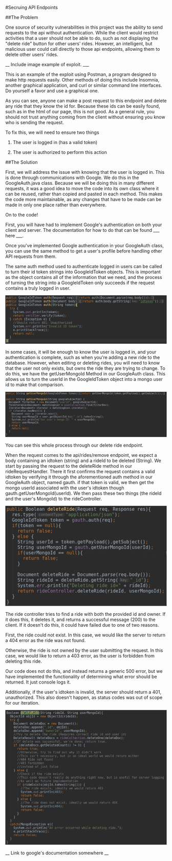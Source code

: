 #Secruing API Endpoints

##The Problem

One source of security vulnerabilities in this project was the ability to send requests to the api without authentication.
While the client would restrict activities that a user should not be able to do, such as not displaying the "delete ride"
button for other users' rides. However, an intelligent, but malicious user could call directly to those api endpoints, allowing
them to delete other users' rides. 

__ Include image example of exploit. ___

This is an example of the exploit using Postman, a program designed to make http requests easily. Other methods of doing this
include Insomnia, another graphical application, and curl or similar command line interfaces. Do yourself a favor and use a graphical one.

As you can see, anyone can make a post request to this endpoint and delete any ride that they know the id for. Because these ids
can be easily found, such as in the html of our page, this is not good. As a general rule, you should not trust anything coming
from the client without ensuring you know who is sending the request.

To fix this, we will need to ensure two things

1. The user is logged in (has a valid token)

2. The user is authorized to perform this action

##The Solution

First, we will address the issue with knowing that the user is logged in. This is done through communications with Google.
We do this in the GoogleAuth.java class. Because we will be doing this in many different requests, it was a good idea to
move the code into its own class where it can be reused, rather than copied and pasted in each method. This makes the code more
maintainable, as any changes that have to be made can be made in only one place rather than everywhere.

On to the code!

First, you will have had to implement Google's authentication on both your client and server. The documentation for how to do that
can be found ___ here ___.

Once you've implemented Google authentication in your GoogleAuth class, you can use the same method to get a user's profile before
handling other API requests from them. 


The same auth method used to authenticate logged in users can be called to turn their id token strings into GoogleIdToken objects.
This is important as the object contains all of the information that we need, and the process of turning the string into a GoogleIdToken
only succeeds if the request contains a truly logged in user.

![auth Photo](./images/auth.png)


In some cases, it will be enough to know the user is logged in, and your authentication is complete, such as when you're adding a new ride to the database.
However, when editing or deleting rides, you will need to know that the user not only exists, but owns the ride they are trying to change. To do this, we have the 
getUserMongoId Method in our GoogleAuth class. This allows us to turn the userId in the GoogleIdToken object into a mongo user id to make that comparison. 

![userMongoId Photo](./images/userMongoId.png)


You can see this whole process through our delete ride endpoint.

When the request comes to the api/rides/remove endpoint, we expect a body containing an idtoken (string) and a rideId to be deleted (String).
We start by passing the request to the deleteRide method in our rideRequestHandler. There it first confirms the request contains a valid idtoken by verifying it through
the aforementioned auth method in our GoogleAuth object, named gauth. if that token is valid, we then get the mongo userId associated with the user's idtoken though gauth.getUserMongoId(userId).
We then pass these two things (the rideId and the user's MongoId) to the rideController.

![deleteRequestHandler Photo](./images/reqhandler.png)

The ride controller tries to find a ride with both the provided id and owner. If it does this, it deletes it, and returns a successful message (200) to the client.
If it doesn't do this, it could have failed due to one of two reasons.

First, the ride could not exist. In this case, we would like the server to return a 404 error as the ride was not found.

Otherwise, the ride is not owned by the user submitting the request. In this case, we would like to return a 403 error, as the user is forbidden from deleting this ride.

Our code does not do this, and instead returns a generic 500 error, but we have implemented the functionality of determining what error should be returned. It just console logs it.

Additionally, if the user's idtoken is invalid, the server should return a 401, unauthorized. This also doesn't happen, as status codes was out of scope for our iteration.

![deleteController Photo](./images/controller.png)




__ Link to  google's documentation somewhere __


